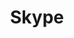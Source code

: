 ---
title: Skype
description:
order: 4

#project-hero
project-hero-image: /assets/imgs/cover-skype.png
project-title: Skype Interactive Web SDK

#project information
client-header: Client
client-text: Skype for Business
client-url-text: ucwa.skype.com
client-url: https://ucwa.skype.com/
responsibilities-header: Responsibilities
responsibilities-text: research, ux/ui design, prototype
tools-header: Tools
tools-text: Sketch, InVision, Zeplin

#project sections
problem-header: Problem
problem-text: |
  The Skype Web SDK is an online tool used by developers to integrate Skype for Business into their own platforms, or simply to test and discover how the product works. When this product was created, the developers went live with a product that was made by them. The result was a tool that possibly confusing, and not very intuitive, which also lacked any Skype branding.
project-goal-header: Project Goal
project-goal-text: |
  Design an interface that is intuitive for developers no matter what level they are (beginner to pro) and integrate Skype branding.
solution-header: Solution
solution-text: |
  Since one of the biggest issues in the interface was understanding the how the product worked, the most noticeable part of this redesign was the creation of a proper navigation. 
process-header: Process
process-text: |
  As a designer, this project was particularly challenging. The first part of this project was spent really understanding and interacting with the platform to understand how each section worked. From the research and working closely with the development team, I was able to create a navigation that led the user through the flow and make a more intuitive interface. One big aspect of this project included creating a typographical hierarchy which helped separate content sections from each other. Another big redesign in this layout was to keep all of the preview interactions in a newly added right column. Having this column kept the interactions consistent and helped the user predict where to look for changes in the testing or coding sections. The final deliverables for this project was the visual designs along with a Zeplin file for the developers to pull all the assets and front end code needed to build this product.


#project images
image-1-caption: // Screens from the Skype Web SDK (1 of 3)
image-1: /assets/imgs/skype-1.jpg

image-2-caption: // Screens from the Skype Web SDK (2 of 3)
image-2: /assets/imgs/skype-2.png

image-3-caption: // Screens from the Skype Web SDK (3 of 3)
image-3: /assets/imgs/skype-3.png


# settings
layout: single/work
permalink: /work/skype-web-sdk/
---